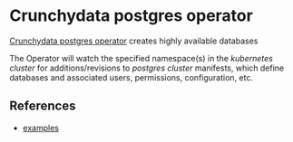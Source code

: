 # Crunchydata postgres operator

[Crunchydata postgres operator](https://github.com/CrunchyData/postgres-operator) creates highly available databases

The Operator will watch the specified namespace(s) in the
_kubernetes cluster_ for additions/revisions to _postgres cluster_ manifests,
which define databases and associated users, permissions, configuration, etc.

## References

- [examples](https://github.com/CrunchyData/postgres-operator-examples)

